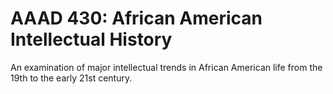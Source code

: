 # AAAD 430: African American Intellectual History

An examination of major intellectual trends in African American life from the 19th to the early 21st century.